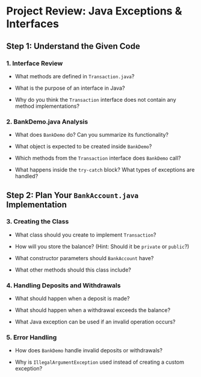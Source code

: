 # Project Review: Java Exceptions & Interfaces

## Step 1: Understand the Given Code

### **1. Interface Review**
- What methods are defined in `Transaction.java`?

- What is the purpose of an interface in Java?

- Why do you think the `Transaction` interface does not contain any method implementations?


### **2. BankDemo.java Analysis**
- What does `BankDemo` do? Can you summarize its functionality?

- What object is expected to be created inside `BankDemo`?

- Which methods from the `Transaction` interface does `BankDemo` call?

- What happens inside the `try-catch` block? What types of exceptions are handled?


## Step 2: Plan Your `BankAccount.java` Implementation

### **3. Creating the Class**
- What class should you create to implement `Transaction`?

- How will you store the balance? (Hint: Should it be `private` or `public`?)

- What constructor parameters should `BankAccount` have?

- What other methods should this class include?


### **4. Handling Deposits and Withdrawals**
- What should happen when a deposit is made?

- What should happen when a withdrawal exceeds the balance?

- What Java exception can be used if an invalid operation occurs?

### **5. Error Handling**
- How does `BankDemo` handle invalid deposits or withdrawals?

- Why is `IllegalArgumentException` used instead of creating a custom exception?
